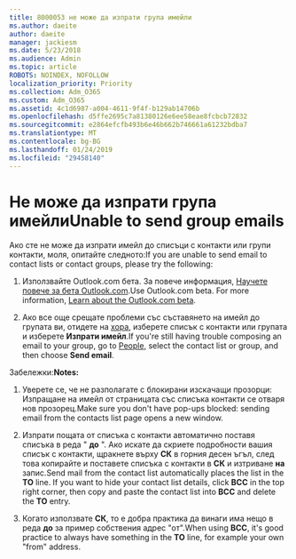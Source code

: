 ```yaml
---
title: 8000053 не може да изпрати група имейли
ms.author: daeite
author: daeite
manager: jackiesm
ms.date: 5/23/2018
ms.audience: Admin
ms.topic: article
ROBOTS: NOINDEX, NOFOLLOW
localization_priority: Priority
ms.collection: Adm_O365
ms.custom: Adm_O365
ms.assetid: 4c1d6987-a004-4611-9f4f-b129ab14706b
ms.openlocfilehash: d5ffe2695c7a81380126e6ee58eae8fcbcb72832
ms.sourcegitcommit: e2864efcfb493b6e46b662b746661a61232bdba7
ms.translationtype: MT
ms.contentlocale: bg-BG
ms.lasthandoff: 01/24/2019
ms.locfileid: "29458140"
---
```

# <a name="unable-to-send-group-emails"></a><span data-ttu-id="d1d9a-102">Не може да изпрати група имейли</span><span class="sxs-lookup"><span data-stu-id="d1d9a-102">Unable to send group emails</span></span>

<span data-ttu-id="d1d9a-103">Ако сте не може да изпрати имейл до списъци с контакти или групи контакти, моля, опитайте следното:</span><span class="sxs-lookup"><span data-stu-id="d1d9a-103">If you are unable to send email to contact lists or contact groups, please try the following:</span></span>
  
1. <span data-ttu-id="d1d9a-p101">Използвайте Outlook.com бета. За повече информация, [Научете повече за бета Outlook.com](https://support.office.com/article/e2261c7f-d413-4084-8f22-21282f42d8cf).</span><span class="sxs-lookup"><span data-stu-id="d1d9a-p101">Use Outlook.com beta. For more information, [Learn about the Outlook.com beta](https://support.office.com/article/e2261c7f-d413-4084-8f22-21282f42d8cf).</span></span>
    
2. <span data-ttu-id="d1d9a-106">Ако все още срещате проблеми със съставянето на имейл до групата ви, отидете на [хора](https://outlook.live.com/people/), изберете списък с контакти или групата и изберете **Изпрати имейл**.</span><span class="sxs-lookup"><span data-stu-id="d1d9a-106">If you're still having trouble composing an email to your group, go to [People](https://outlook.live.com/people/), select the contact list or group, and then choose **Send email**.</span></span>
    
 <span data-ttu-id="d1d9a-107">Забележки:</span><span class="sxs-lookup"><span data-stu-id="d1d9a-107">**Notes:**</span></span>
  
1. <span data-ttu-id="d1d9a-108">Уверете се, че не разполагате с блокирани изскачащи прозорци: Изпращане на имейл от страницата със списъка контакти се отваря нов прозорец.</span><span class="sxs-lookup"><span data-stu-id="d1d9a-108">Make sure you don't have pop-ups blocked: sending email from the contacts list page opens a new window.</span></span>
    
2. <span data-ttu-id="d1d9a-p102">Изпрати пощата от списъка с контакти автоматично поставя списъка в реда " **до** ". Ако искате да скриете подробности вашия списък с контакти, щракнете върху **СК** в горния десен ъгъл, след това копирайте и поставете списъка с контакти в **СК** и изтриване **на** запис.</span><span class="sxs-lookup"><span data-stu-id="d1d9a-p102">Send mail from the contact list automatically places the list in the **TO** line. If you want to hide your contact list details, click **BCC** in the top right corner, then copy and paste the contact list into **BCC** and delete the **TO** entry.</span></span> 
    
3. <span data-ttu-id="d1d9a-111">Когато използвате **СК**, то е добра практика да винаги има нещо в реда **до** за пример собствения адрес "от".</span><span class="sxs-lookup"><span data-stu-id="d1d9a-111">When using **BCC**, it's good practice to always have something in the **TO** line, for example your own "from" address.</span></span> 
    

